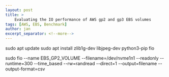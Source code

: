 ```yaml
---
layout: post
title: >
    Evaluating the IO performance of AWS gp2 and gp3 EBS volumes
tags: [AWS, EBS, Benchmark]
author: jan
excerpt_separator: <!--more-->
---
```



sudo apt update
sudo apt install zlib1g-dev libjpeg-dev python3-pip fio

sudo fio --name EBS_GP2_VOLUME --filename=/dev/nvme1n1 --readonly --runtime=300 --time_based --rw=randread --direct=1  --output=filename  --output-format=csv